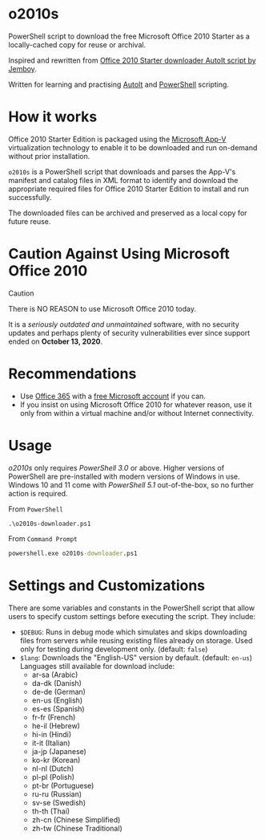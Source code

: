 # o2010s
PowerShell script to download the free Microsoft Office 2010 Starter as a locally-cached copy for reuse or archival.

Inspired and rewritten from 
[Office 2010 Starter downloader AutoIt script by Jemboy][downloader].

Written for learning and practising [AutoIt][autoit] and [PowerShell][pwsh] 
scripting.

# How it works

Office 2010 Starter Edition is packaged using the [Microsoft App-V][ms-app-v] 
virtualization technology to enable it to be downloaded and run on-demand 
without prior installation.

`o2010s` is a PowerShell script that downloads and parses the App-V's manifest 
and catalog files in XML format to identify and download the appropriate 
required files for Office 2010 Starter Edition to install and run successfully.

The downloaded files can be archived and preserved as a local copy for future 
reuse.

# Caution Against Using Microsoft Office 2010

> [!CAUTION]
>
> There is NO REASON to use Microsoft Office 2010 today.
>
> It is a *seriously outdated and unmaintained* software, with no security 
> updates and perhaps plenty of security vulnerabilities ever since support 
> ended on **October 13, 2020**.

# Recommendations

- Use [Office 365][office-365] with a [free Microsoft account][ms-acct] if you 
  can.
- If you insist on using Microsoft Office 2010 for whatever reason, use it only
  from within a virtual machine and/or without Internet connectivity.

# Usage

*o2010s* only requires *PowerShell 3.0* or above. Higher versions of PowerShell
are pre-installed with modern versions of Windows in use. Windows 10 and 11 
come with *PowerShell 5.1* out-of-the-box, so no further action is required.

From `PowerShell`

```pwsh
.\o2010s-downloader.ps1
```

From `Command Prompt`

```bat
powershell.exe o2010s-downloader.ps1
```

# Settings and Customizations

There are some variables and constants in the PowerShell script that allow users
to specify custom settings before executing the script. They include:

- `$DEBUG`: Runs in debug mode which simulates and skips downloading files from 
  servers while reusing existing files already on storage. Used only for 
  testing during development only. (default: `false`)
- `$lang`: Downloads the "English-US" version by default. (default: `en-us`)
  Languages still available for download include:
  - ar-sa (Arabic)
  - da-dk (Danish)
  - de-de (German)
  - en-us (English)
  - es-es (Spanish)
  - fr-fr (French)
  - he-il (Hebrew)
  - hi-in (Hindi)
  - it-it (Italian)
  - ja-jp (Japanese)
  - ko-kr (Korean)
  - nl-nl (Dutch)
  - pl-pl (Polish)
  - pt-br (Portuguese)
  - ru-ru (Russian)
  - sv-se (Swedish)
  - th-th (Thai)
  - zh-cn (Chinese Simplified)
  - zh-tw (Chinese Traditional)

[downloader]: https://www.autoitscript.com/forum/topic/205471-office-2010-starter-downloader/
[autoit]: https://www.autoitscript.com/site/
[pwsh]: https://learn.microsoft.com/en-us/powershell/
[ms-app-v]: https://en.wikipedia.org/wiki/Microsoft_App-V
[office-365]: https://www.office.com/
[ms-acct]: https://account.microsoft.com/account/Account
